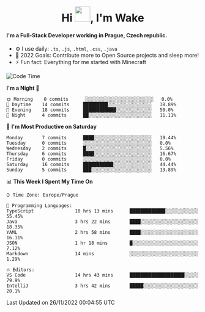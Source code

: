 <h1 align="center">Hi <img src="https://raw.githubusercontent.com/MrWakeCZ/MrWakeCZ/master/Hi.gif" width="40px" />, I'm Wake</h1>

#### I'm a Full-Stack Developer working in Prague, Czech republic.
- ⚙️ I use daily: `.ts`, `.js`, `.html`, `.css`, `.java`
- 🥅 2022 Goals: Contribute more to Open Source projects and sleep more!
- ⚡ Fun fact: Everything for me started with Minecraft

<!--START_SECTION:waka-->
![Code Time](http://img.shields.io/badge/Code%20Time-2%2C822%20hrs%207%20mins-blue)

**I'm a Night 🦉** 

```text
🌞 Morning    0 commits      ░░░░░░░░░░░░░░░░░░░░░░░░░   0.0% 
🌆 Daytime    14 commits     █████████░░░░░░░░░░░░░░░░   38.89% 
🌃 Evening    18 commits     ████████████░░░░░░░░░░░░░   50.0% 
🌙 Night      4 commits      ██░░░░░░░░░░░░░░░░░░░░░░░   11.11%

```
📅 **I'm Most Productive on Saturday** 

```text
Monday       7 commits      ████░░░░░░░░░░░░░░░░░░░░░   19.44% 
Tuesday      0 commits      ░░░░░░░░░░░░░░░░░░░░░░░░░   0.0% 
Wednesday    2 commits      █░░░░░░░░░░░░░░░░░░░░░░░░   5.56% 
Thursday     6 commits      ████░░░░░░░░░░░░░░░░░░░░░   16.67% 
Friday       0 commits      ░░░░░░░░░░░░░░░░░░░░░░░░░   0.0% 
Saturday     16 commits     ███████████░░░░░░░░░░░░░░   44.44% 
Sunday       5 commits      ███░░░░░░░░░░░░░░░░░░░░░░   13.89%

```


📊 **This Week I Spent My Time On** 

```text
⌚︎ Time Zone: Europe/Prague

💬 Programming Languages: 
TypeScript               10 hrs 13 mins      █████████████░░░░░░░░░░░░   55.45% 
Java                     3 hrs 22 mins       ████░░░░░░░░░░░░░░░░░░░░░   18.35% 
YAML                     2 hrs 58 mins       ████░░░░░░░░░░░░░░░░░░░░░   16.11% 
JSON                     1 hr 18 mins        █░░░░░░░░░░░░░░░░░░░░░░░░   7.12% 
Markdown                 14 mins             ░░░░░░░░░░░░░░░░░░░░░░░░░   1.29%

🔥 Editors: 
VS Code                  14 hrs 43 mins      ████████████████████░░░░░   79.9% 
IntelliJ                 3 hrs 42 mins       █████░░░░░░░░░░░░░░░░░░░░   20.1%

```


 Last Updated on 26/11/2022 00:04:55 UTC
<!--END_SECTION:waka-->
